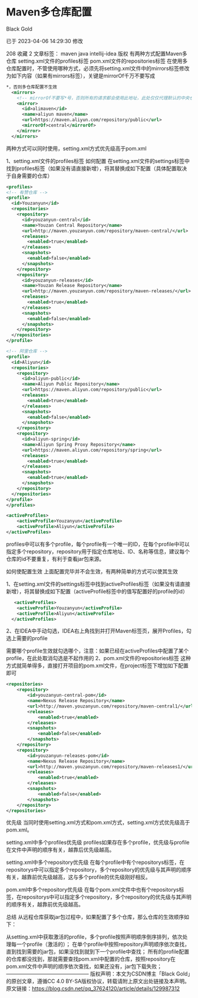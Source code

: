 # Maven多仓库配置

Black Gold

已于 2023-04-06 14:29:30 修改

208
 收藏 2
文章标签： maven java intellij-idea
版权
有两种方式配置Maven多仓库
setting.xml文件的profiles标签
pom.xml文件的repositories标签
在使用多仓库配置时，不管使用哪种方式，必须先将setting.xml文件中的mirrors标签修改为如下内容（如果有mirrors标签），关键是mirrorOf千万不要写成

```xml
*，否则多仓库配置不生效
  <mirrors>
    <!-- mirrorOf不要写*号，否则所有的请求都会使用此地址，此处仅仅代理默认的中央仓库 -->
    <mirror>
      <id>alimaven</id>
      <name>aliyun maven</name>
      <url>https://maven.aliyun.com/repository/public</url>
      <mirrorOf>central</mirrorOf>
    </mirror>
  </mirrors>
```


两种方式可以同时使用，setting.xml方式优先级高于pom.xml

1、setting.xml文件的profiles标签
如何配置
在setting.xml文件的settings标签中找到profiles标签（如果没有请直接新增），将其替换成如下配置（具体配置取决于自身需要的仓库）

  

```xml
<profiles>
<!-- 有赞仓库 -->
<profile>
  <id>Youzanyun</id>
  <repositories>
    <repository>
      <id>youzanyun-central</id>
      <name>Youzan Central Repository</name>
      <url>http://maven.youzanyun.com/repository/maven-central/</url>
      <releases>
        <enabled>true</enabled>
      </releases>
      <snapshots>
        <enabled>false</enabled>
      </snapshots>
    </repository>
    <repository>
      <id>youzanyun-releases</id>
      <name>Youzan Release Repository</name>
      <url>http://maven.youzanyun.com/repository/maven-releases/</url>
      <releases>
        <enabled>true</enabled>
      </releases>
      <snapshots>
        <enabled>false</enabled>
      </snapshots>
    </repository>
  </repositories>
</profile>

<!-- 阿里仓库 -->
<profile>
  <id>Aliyun</id>
  <repositories>
    <repository>
      <id>aliyun-public</id>
      <name>Aliyun Public Repository</name>
      <url>https://maven.aliyun.com/repository/public</url>
      <releases>
        <enabled>true</enabled>
      </releases>
      <snapshots>
        <enabled>false</enabled>
      </snapshots>
    </repository>
    <repository>
      <id>aliyun-spring</id>
      <name>Aliyun Spring Proxy Repository</name>
      <url>https://maven.aliyun.com/repository/spring</url>
      <releases>
        <enabled>true</enabled>
      </releases>
      <snapshots>
        <enabled>true</enabled>
      </snapshots>
    </repository>
  </repositories>
</profile>
</profiles>

<activeProfiles>
    <activeProfile>Youzanyun</activeProfile>
    <activeProfile>Aliyun</activeProfile>
</activeProfiles>
```



profiles中可以有多个profile，每个profile有一个唯一的ID，在每个profile中可以指定多个repository，repository用于指定仓库地址、ID、名称等信息，建议每个仓库的id不要重复，有利于查看jar包来源。

如何使配置生效
上面配置完毕并不会生效，有两种简单的方式可以使其生效

1、在setting.xml文件的settings标签中找到activeProfiles标签（如果没有请直接新增），将其替换成如下配置（activeProfile标签中的值写配置好的profile的id）

```xml
   <activeProfiles>
    <activeProfile>Youzanyun</activeProfile>
    <activeProfile>Aliyun</activeProfile>
  </activeProfiles>
```


2、在IDEA中手动勾选，IDEA右上角找到并打开Maven标签页，展开Profiles，勾选上需要的profile

需要哪个profile生效就勾选哪个，注意：如果已经在activeProfiles中配置了某个profile，在此处取消勾选是不起作用的
2、pom.xml文件的repositories标签
这种方式就简单得多，直接打开项目的pom.xml文件，在project标签下增加如下配置即可

```xml
<repositories>
    <repository>
        <id>youzanyun-central-pom</id>
        <name>Nexus Release Repository</name>
        <url>http://maven.youzanyun.com/repository/maven-central1/</url>
        <releases>
            <enabled>true</enabled>
        </releases>
        <snapshots>
            <enabled>false</enabled>
        </snapshots>
    </repository>
    <repository>
        <id>youzanyun-releases-pom</id>
        <name>Nexus Release Repository</name>
        <url>http://maven.youzanyun.com/repository/maven-releases1/</url>
        <releases>
            <enabled>true</enabled>
        </releases>
        <snapshots>
            <enabled>false</enabled>
        </snapshots>
    </repository>
</repositories>
```

优先级
当同时使用setting.xml方式和pom.xml方式，setting.xml方式优先级高于pom.xml。

setting.xml中多个profiles优先级
profiles如果存在多个profile，优先级与profile在文件中声明的顺序有关，越靠后优先级越高。

setting.xml中多个repository优先级
在每个profile中有个repositorys标签，在repositorys中可以指定多个repository，多个repository的优先级与其声明的顺序有关，越靠前优先级越高，这与多个profile的优先级刚好相反。

pom.xml中多个repository优先级
在每个pom.xml文件中也有个repositorys标签，在repositorys中可以指定多个repository，多个repository的优先级与其声明的顺序有关，越靠前优先级越高。

总结
从远程仓库获取jar包过程中，如果配置了多个仓库，那么仓库的生效顺序如下：

从setting.xml中获取激活的profile，多个profile按照声明顺序倒序排列，依次处理每一个profile（激活的）；
在单个profile中按照repository声明顺序依次查找，直到找到需要的jar包，如果没找到就到下一个profile中查找；
所有的profile配置的仓库都没找到，那就需要查找pom.xml中配置的仓库，按照repository在pom.xml文件中声明的顺序依次查找，如果还没有，jar包下载失败；
————————————————
版权声明：本文为CSDN博主「Black Gold」的原创文章，遵循CC 4.0 BY-SA版权协议，转载请附上原文出处链接及本声明。
原文链接：https://blog.csdn.net/qq_37624120/article/details/129987312